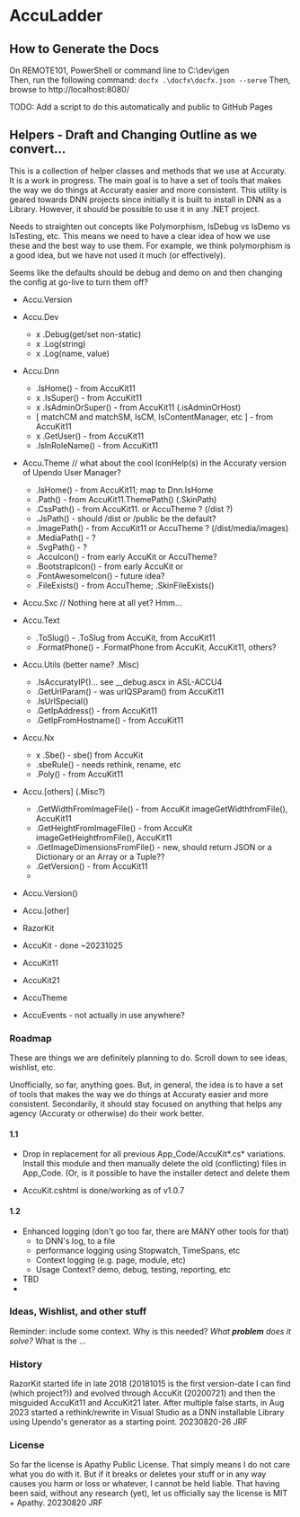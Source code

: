 # AccuLadder

## How to Generate the Docs

On REMOTE101, PowerShell or command line to C:\dev\gen\
Then, run the following command: `docfx .\docfx\docfx.json --serve`
Then, browse to http://localhost:8080/

TODO: Add a script to do this automatically and public to GitHub Pages

## Helpers - Draft and Changing Outline as we convert...

This is a collection of helper classes and methods that we use at Accuraty. It is a work in progress. 
The main goal is to have a set of tools that makes the way we do things at Accuraty easier and more 
consistent. This utility is geared towards DNN projects since initially it is built to install in
DNN as a Library. However, it should be possible to use it in any .NET project.

Needs to straighten out concepts like Polymorphism, IsDebug vs IsDemo vs IsTesting, etc. This means 
we need to have a clear idea of how we use these and the best way to use them. For example, we think 
polymorphism is a good idea, but we have not used it much (or effectively).

Seems like the defaults should be debug and demo on and then changing the config 
at go-live to turn them off?

- Accu.Version

- Accu.Dev
  - x .Debug(get/set non-static)
  - x .Log(string)
  - x .Log(name, value)
  
- Accu.Dnn
  - .IsHome() - from AccuKit11
  - x .IsSuper() - from AccuKit11
  - x .IsAdminOrSuper() - from AccuKit11 (.isAdminOrHost)
  - [ matchCM and matchSM, IsCM, IsContentManager, etc ] - from AccuKit11
  - x .GetUser() - from AccuKit11
  - .IsInRoleName() - from AccuKit11

- Accu.Theme // what about the cool IconHelp(s) in the Accuraty version of Upendo User Manager? 
  - .IsHome() - from AccuKit11; map to Dnn.IsHome
  - .Path() - from AccuKit11.ThemePath() (.SkinPath)
  - .CssPath() - from AccuKit11. or AccuTheme ? (/dist ?)
  - .JsPath() - should /dist or /public be the default?
  - .ImagePath() - from AccuKit11 or AccuTheme ? (/dist/media/images)
  - .MediaPath() - ?
  - .SvgPath() - ?
  - .AccuIcon() - from early AccuKit or AccuTheme?
  - .BootstrapIcon() - from early AccuKit or
  - .FontAwesomeIcon() - future idea?
  - .FileExists() - from AccuTheme; .SkinFileExists()

- Accu.Sxc // Nothing here at all yet? Hmm...

- Accu.Text
  - .ToSlug() - .ToSlug from AccuKit, from AccuKit11
  - .FormatPhone() - .FormatPhone from AccuKit, AccuKit11, others?

- Accu.Utils (better name? .Misc)
  - .IsAccuratyIP()... see __debug.ascx in ASL-ACCU4
  - .GetUrlParam() - was urlQSParam() from AccuKit11
  - .IsUrlSpecial()
  - .GetIpAddress() - from AccuKit11
  - .GetIpFromHostname() - from AccuKit11
  
- Accu.Nx
  - x .Sbe() - sbe() from AccuKit
  - .sbeRule() - needs rethink, rename, etc
  - .Poly() - from AccuKit11

- Accu.[others] (.Misc?)
  - .GetWidthFromImageFile() - from AccuKit imageGetWidthfromFile(), AccuKit11
  - .GetHeightFromImageFile() - from AccuKit imageGetHeightfromFile(), AccuKit11
  - .GetImageDimensionsFromFile() - new, should return JSON or a Dictionary or an Array or a Tuple??
  - .GetVersion() - from AccuKit11
  - 

- Accu.Version()
- Accu.[other]

- RazorKit
- AccuKit - done ~20231025
- AccuKit11
- AccuKit21
- AccuTheme
- AccuEvents - not actually in use anywhere?

### Roadmap

These are things we are definitely planning to do. Scroll down to see ideas, wishlist, etc.

Unofficially, so far, anything goes. But, in general, the idea is to have a set of tools that 
makes the way we do things at Accuraty easier and more consistent. Secondarily, it should 
stay focused on anything that helps any agency (Accuraty or otherwise) do their work better.

#### 1.1

- Drop in replacement for all previous App_Code/AccuKit*.cs* variations. Install this module 
and then manually delete the old (conflicting) files in App_Code. (Or, is it possible to have 
the installer detect and delete them

- AccuKit.cshtml is done/working as of v1.0.7

#### 1.2

- Enhanced logging (don't go too far, there are MANY other tools for that)
  - to DNN's log, to a file
  - performance logging using Stopwatch, TimeSpans, etc
  - Context logging (e.g. page, module, etc)
  - Usage Context? demo, debug, testing, reporting, etc
- TBD
- 

### Ideas, Wishlist, and other stuff

Reminder: include some context. Why is this needed? _What **problem** does it solve?_ What is the ...
  
### History

RazorKit started life in late 2018 (20181015 is the first version-date I can find (which project?)) 
and evolved through AccuKit (20200721) and then the misguided AccuKit11 and AccuKit21 later. 
After multiple false starts, in Aug 2023 started a rethink/rewrite in Visual Studio as a 
DNN installable Library using Upendo's generator as a starting point. 20230820-26 JRF

### License

So far the license is Apathy Public License. That simply means I do not care what you do 
with it. But if it breaks or deletes your stuff or in any way causes you harm or loss or 
whatever, I cannot be held liable. That having been said, without any research (yet), let 
us officially say the license is MIT + Apathy. 20230820 JRF
